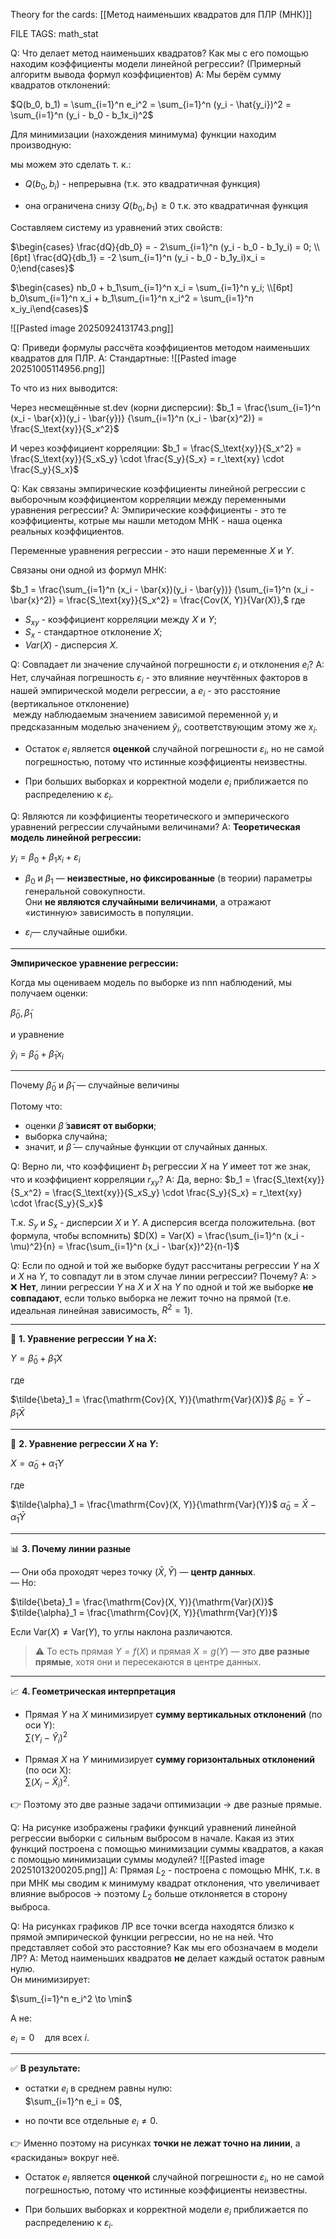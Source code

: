 
Theory for the cards: [[Метод наименьших квадратов для ПЛР (МНК)]]

FILE TAGS: math_stat

Q: Что делает метод наименьших квадратов? Как мы с его помощью находим коэффициенты модели линейной регрессии? (Примерный алгоритм вывода формул коэффициентов)
A: Мы берём сумму квадратов отклонений:
	
$Q(b_0, b_1) = \sum_{i=1}^n e_i^2 = \sum_{i=1}^n (y_i - \hat{y_i})^2 = \sum_{i=1}^n (y_i - b_0 - b_1x_i)^2$
	
Для минимизации (нахождения минимума) функции находим производную:
	
мы можем это сделать т. к.:
	
- $Q(b_0, b_i)$ - непрерывна (т.к. это квадратичная функция)
	
- она ограничена снизу $Q(b_0, b_1) \ge 0$ т.к. это квадратичная функция
	
	
Составляем систему из уравнений этих свойств:
	
$\begin{cases} \frac{dQ}{db_0} = - 2\sum_{i=1}^n (y_i - b_0 - b_1y_i) = 0; \\[6pt] \frac{dQ}{db_1} = -2 \sum_{i=1}^n (y_i - b_0 - b_1y_i)x_i = 0;\end{cases}$
	
$\begin{cases} nb_0 + b_1\sum_{i=1}^n x_i = \sum_{i=1}^n y_i; \\[6pt] b_0\sum_{i=1}^n x_i + b_1\sum_{i=1}^n x_i^2 = \sum_{i=1}^n x_iy_i\end{cases}$
	
![[Pasted image 20250924131743.png]]
<!--ID: 1759654350245-->


Q: Приведи формулы рассчёта коэффициентов методом наименьших квадратов для ПЛР.
A:     Стандартные:
![[Pasted image 20251005114956.png]]
	
То что из них выводится:
	
Через несмещённые st.dev (корни дисперсии):
 $b_1 = \frac{\sum_{i=1}^n (x_i - \bar{x})(y_i - \bar{y})} {\sum_{i=1}^n (x_i - \bar{x}^2)} = \frac{S_\text{xy}}{S_x^2}$
	
И через коэффициент корреляции:
$b_1 = \frac{S_\text{xy}}{S_x^2} = \frac{S_\text{xy}}{S_xS_y} \cdot \frac{S_y}{S_x} = r_\text{xy} \cdot \frac{S_y}{S_x}$
<!--ID: 1759654311510-->

Q: Как связаны эмпирические коэффициенты линейной регрессии с выборочным коэффициентом корреляции между переменными уравнения регрессии?
A: Эмпирические коэффициенты - это те коэффициенты, котрые мы нашли методом МНК - наша оценка реальных коэффициентов.
	
Переменные уравнения регрессии - это наши переменные $X$ и $Y$.
	
Связаны они одной из формул МНК:
	
$b_1 = \frac{\sum_{i=1}^n (x_i - \bar{x})(y_i - \bar{y})} {\sum_{i=1}^n (x_i - \bar{x}^2)} = \frac{S_\text{xy}}{S_x^2} = \frac{Cov(X, Y)}{Var(X)},$
где
- $S_{xy}$ - коэффициент корреляции между $X$ и $Y$;
- $S_x$ - стандартное отклонение $X$;
- $Var(X)$ - дисперсия $X$.
<!--ID: 1760370994335-->

Q: Совпадает ли значение случайной погрешности $\varepsilon_i$ и отклонения $e_i$?
A: Нет, случайная погрешность $\varepsilon_i$ - это влияние неучтённых факторов в нашей эмпирической модели регрессии, а $e_i$ - это расстояние (вертикальное отклонение)  между наблюдаемым значением зависимой переменной $y_i$​ и предсказанным моделью значением $\tilde{y}_i$, соответствующим этому же $x_i$.
	
- Остаток $e_i$ является **оценкой** случайной погрешности $\varepsilon_i$​, но не самой погрешностью, потому что истинные коэффициенты неизвестны.
    
- При больших выборках и корректной модели $e_i$ приближается по распределению к $\varepsilon_i$.
<!--ID: 1760373015384-->


Q: Являются ли коэффициенты теоретического и эмперического уравнений регрессии случайными величинами?
A:  **Теоретическая модель линейной регрессии:**
	
$y_i = \beta_0 + \beta_1 x_i + \varepsilon_i$​
	
- $\beta_0$​ и $\beta_1$​ — **неизвестные, но фиксированные** (в теории) параметры генеральной совокупности.  
    Они **не являются случайными величинами**, а отражают «истинную» зависимость в популяции.
    
- $\varepsilon_i$​ — случайные ошибки.
	
---
	
 **Эмпирическое уравнение регрессии:**
	
Когда мы оцениваем модель по выборке из nnn наблюдений, мы получаем оценки:
	
$\tilde{\beta}_0, \tilde{\beta}_1$​
	
и уравнение
	
$\tilde{y}_i = \tilde{\beta}_0 + \tilde{\beta}_1 x_i$​
	
---
	
 Почему $\tilde{\beta}_0$​ и $\tilde{\beta}_1$​ — случайные величины
	
Потому что:
- оценки $\tilde{\beta}$ **зависят от выборки**;
- выборка случайна;
- значит, и $\tilde{\beta}$​ — случайные функции от случайных данных.
<!--ID: 1760373015393-->

Q: Верно ли, что коэффициент $b_1$ регрессии $X$ на $Y$ имеет тот же знак, что и коэффициент корреляции $r_{xy}$?
A: Да, верно:
$b_1 = \frac{S_\text{xy}}{S_x^2} = \frac{S_\text{xy}}{S_xS_y} \cdot \frac{S_y}{S_x} = r_\text{xy} \cdot \frac{S_y}{S_x}$
	
Т.к. $S_y$ и $S_x$ - дисперсии $X$ и $Y$. А дисперсия всегда положительна.
(вот формула, чтобы вспомнить)
$D(X) = Var(X) = \frac{\sum_{i=1}^n (x_i - \mu)^2}{n} = \frac{\sum_{i=1}^n (x_i - \bar{x})^2}{n-1}$
<!--ID: 1760373307152-->

Q: Если по одной и той же выборке будут рассчитаны регрессии $Y$ на $X$ и $X$ на $Y$, то совпадут ли в этом случае линии регрессии? Почему?
A: > ❌ **Нет**, линии регрессии $Y$ на $X$ и $X$ на $Y$ по одной и той же выборке **не совпадают**, если только выборка не лежит точно на прямой (т.е. идеальная линейная зависимость, $R^2 = 1$).
	
---
	
📌 **1. Уравнение регрессии $Y$ на $X$:**
	
$Y = \tilde{\beta}_0 + \tilde{\beta}_1 X$
	
где
	
$\tilde{\beta}_1 = \frac{\mathrm{Cov}(X, Y)}{\mathrm{Var}(X)}$
$\tilde{\beta}_0 = \bar{Y} - \tilde{\beta}_1 \bar{X}$
	
---
	
📌 **2. Уравнение регрессии $X$ на $Y$:**
	
$X = \tilde{\alpha}_0 + \tilde{\alpha}_1 Y$
	
где
	
$\tilde{\alpha}_1 = \frac{\mathrm{Cov}(X, Y)}{\mathrm{Var}(Y)}$
$\tilde{\alpha}_0 = \bar{X} - \tilde{\alpha}_1 \bar{Y}$
	
---
	
📊 **3. Почему линии разные**
	
— Они оба проходят через точку $(\bar{X}, \bar{Y})$ — **центр данных**.  
— Но:
	
$\tilde{\beta}_1 = \frac{\mathrm{Cov}(X, Y)}{\mathrm{Var}(X)}$​ 
$\tilde{\alpha}_1 = \frac{\mathrm{Cov}(X, Y)}{\mathrm{Var}(Y)}$​
	
Если $\mathrm{Var}(X) \neq \mathrm{Var}(Y)$, то углы наклона различаются.
	
> ⚠️ То есть прямая $Y = f(X)$ и прямая $X = g(Y)$ — это **две разные прямые**, хотя они и пересекаются в центре данных.
	
---
	
📈 **4. Геометрическая интерпретация**
	
- Прямая $Y$ на $X$ минимизирует **сумму вертикальных отклонений** (по оси Y):  
    $\sum (Y_i - \hat{Y}_i)^2$
    
- Прямая $X$ на $Y$ минимизирует **сумму горизонтальных отклонений** (по оси X):  
    $\sum (X_i - \hat{X}_i)^2$.
    
👉 Поэтому это две разные задачи оптимизации → две разные прямые.
<!--ID: 1760374558971-->

Q: На рисунке изображены графики функций уравнений линейной регрессии выборки с сильным выбросом в начале. Какая из этих функций построена с помощью минимизации суммы квадратов, а какая с помощью минимизации суммы модулей?
![[Pasted image 20251013200205.png]]
A: Прямая $L_2$ - построена с помощью МНК, т.к. в при МНК мы сводим к минимуму квадрат отклонения, что увеличивает влияние выбросов -> поэтому $L_2$ больше отклоняется в сторону выброса.
<!--ID: 1760375781403-->



Q: На рисунках графиков ЛР все точки всегда находятся близко к прямой эмпирической функции регрессии, но не на ней. Что представляет собой это расстояние? Как мы его обозначаем в модели ЛР?
A: Метод наименьших квадратов **не** делает каждый остаток равным нулю.  
Он минимизирует:
	
$\sum_{i=1}^n e_i^2 \to \min$
	
А не:
	
$e_i = 0 \quad \text{для всех } i.$
	
---
	
✅ **В результате:**
	
- остатки $e_i$​ в среднем равны нулю:  
    $\sum_{i=1}^n e_i = 0$,
    
- но почти все отдельные $e_i \ne 0$.
    
	
👉 Именно поэтому на рисунках **точки не лежат точно на линии**, а «раскиданы» вокруг неё.
	
- Остаток $e_i$ является **оценкой** случайной погрешности $\varepsilon_i$​, но не самой погрешностью, потому что истинные коэффициенты неизвестны.
    
- При больших выборках и корректной модели $e_i$ приближается по распределению к $\varepsilon_i$.
<!--ID: 1760375781414-->
